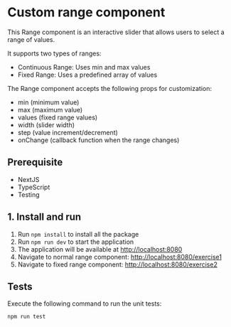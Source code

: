 # Custom range component

This Range component is an interactive slider that allows users to select a range of values.

It supports two types of ranges:

- Continuous Range: Uses min and max values
- Fixed Range: Uses a predefined array of values

The Range component accepts the following props for customization:

- min (minimum value)
- max (maximum value)
- values (fixed range values)
- width (slider width)
- step (value increment/decrement)
- onChange (callback function when the range changes)

## Prerequisite

- NextJS
- TypeScript
- Testing

## 1. Install and run

1. Run `npm install` to install all the package
2. Run `npm run dev` to start the application
3. The application will be available at [http://localhost:8080](http://localhost:8080)
4. Navigate to normal range component: [http://localhost:8080/exercise1](http://localhost:8080/exercise1)
5. Navigate to fixed range component: [http://localhost:8080/exercise2](http://localhost:8080/exercise2)

## Tests

Execute the following command to run the unit tests:

```
npm run test
```
